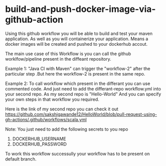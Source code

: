 # build-and-push-docker-image-via-github-action

Using this github workflow you will be able to build and test your maven application. As well as you will containerize your application. Means a docker images will be created and pushed to your dockerhub accout.

The main use case of this Workflow is you can call the github worklfow/pipeline present in the diffeant repository.

Example 1: "Java CI with Maven" can trigger the "workflow-2" after  the particular step .But here the workflow-2 is present in the same repo.

Example 2: To call workflow which present in the differant you can use commented code. And just need to add the differant-repo workflow.yml into your second repo. As my second repo is "Hello-World" And you can specify your own steps in that workflow you required.

Here is the link of my second repo you can check it out https://github.com/sakshigawande12/HelloWorld/blob/pull-request-using-gh-actions/.github/workflows/scala.yml


Note: You just need to add the following secrets to you repo

1. DOCKERHUB_USERNAME
2. DOCKERHUB_PASSWORD

To work this workflow successully your workflow has to be present on default branch.

